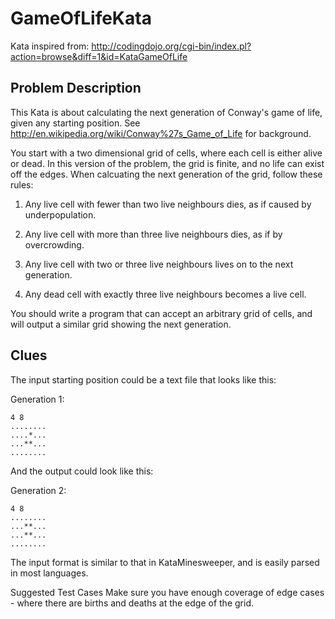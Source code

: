 # GameOfLifeKata

Kata inspired from: http://codingdojo.org/cgi-bin/index.pl?action=browse&diff=1&id=KataGameOfLife

## Problem Description

This Kata is about calculating the next generation of Conway's game of life, given any starting position. See http://en.wikipedia.org/wiki/Conway%27s_Game_of_Life for background.

You start with a two dimensional grid of cells, where each cell is either alive or dead. In this version of the problem, the grid is finite, and no life can exist off the edges. When calcuating the next generation of the grid, follow these rules:

   1. Any live cell with fewer than two live neighbours dies, as if caused by underpopulation.

   2. Any live cell with more than three live neighbours dies, as if by overcrowding.

   3. Any live cell with two or three live neighbours lives on to the next generation.

   4. Any dead cell with exactly three live neighbours becomes a live cell.

You should write a program that can accept an arbitrary grid of cells, and will output a similar grid showing the next generation.

## Clues

The input starting position could be a text file that looks like this:

Generation 1:

	4 8
	........
	....*...
	...**...
	........

And the output could look like this:

Generation 2:

	4 8
	........
	...**...
	...**...
	........

The input format is similar to that in KataMinesweeper, and is easily parsed in most languages.

Suggested Test Cases Make sure you have enough coverage of edge cases - where there are births and deaths at the edge of the grid.